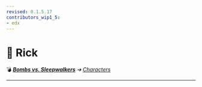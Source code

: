 ```yaml
---
revised: 0.1.5.17
contributors_wip1_5:
- edx
---
```


# 📄 Rick

💣 ***[Bombs vs. Sleepwalkers][home]** ➔ [Characters][characters]*

****

[home]: /README.md
[characters]: /characters/readme.md
